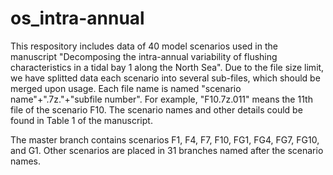 # os_intra-annual
This respository includes data of 40 model scenarios used in the manuscript "Decomposing the intra-annual variability of flushing characteristics in a tidal bay 1 along the North Sea". Due to the file size limit, we have splitted data each scenario into several sub-files, which should be merged upon usage. Each file name is named "scenario name"+".7z."+"subfile number". For example, "F10.7z.011" means the 11th file of the scenario F10. The scenario names and other details could be found in Table 1 of the manuscript.

The master branch contains scenarios F1, F4, F7, F10, FG1, FG4, FG7, FG10, and G1. Other scenarios are placed in 31 branches named after the scenario names. 
